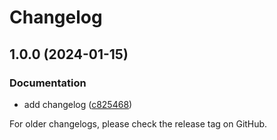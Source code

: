 # Changelog

## 1.0.0 (2024-01-15)


### Documentation

* add changelog ([c825468](https://github.com/com-pas/compas-cim-mapping/commit/c825468a5711359bf66781c4b094ed3767a75b6f))

<!--
SPDX-FileCopyrightText: 2023 Alliander N.V.

SPDX-License-Identifier: Apache-2.0
-->
For older changelogs, please check the release tag on GitHub.
